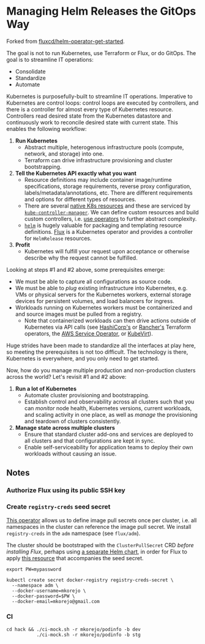 # Managing Helm Releases the GitOps Way

Forked from [fluxcd/helm-operator-get-started](https://github.com/fluxcd/helm-operator-get-started).

The goal is not to run Kubernetes, use Terraform or Flux, or do GitOps. The goal is to streamline IT operations:
* Consolidate
* Standardize
* Automate

Kubernetes is purposefully-built to streamline IT operations. Imperative to Kubernetes are control loops: control loops are executed by controllers, and there is a controller for almost every type of Kubernetes resource. Controllers read desired state from the Kubernetes datastore and continuously work to reconcile desired state with current state. This enables the following workflow:
1. **Run Kubernetes**
   - Abstract multiple, heterogenous infrastructure pools (compute, network, and storage) into one.
   - Terraform can drive infrastructure provisioning and cluster bootstrapping.
2. **Tell the Kubernetes API exactly what you want**
   - Resource definitions may include container image/runtime specifications, storage requirements, reverse proxy configuration, labels/metadata/annotations, etc. There are different requirements and options for different types of resources.
   - There are several [native K8s resources](https://kubernetes.io/docs/reference/generated/kubernetes-api/v1.19/) and these are serviced by [`kube-controller-manager`](https://kubernetes.io/docs/concepts/overview/components/#kube-controller-manager). We can define custom resources and build custom controllers, i.e. [use operators](https://kubernetes.io/docs/concepts/extend-kubernetes/operator/) to further abstract complexity.
   - [`helm`](https://helm.sh/) is hugely valuable for packaging and templating resource definitions. [Flux](https://fluxcd.io/) is a Kubernetes operator and provides a controller for `HelmRelease` resources.
3. **Profit**
   - Kubernetes will fulfill your request upon acceptance or otherwise describe why the request cannot be fulfilled.

Looking at steps #1 and #2 above, some prerequisites emerge:
* We must be able to capture all configurations as source code.
* We must be able to *plug* existing infrastructure into Kubernetes, e.g. VMs or physical servers for the Kubernetes workers, external storage devices for persistent volumes, and load balancers for ingress.
* Workloads running on Kubernetes workers must be containerized and and source images must be pulled from a registry.
  - Note that containerized workloads can then drive actions outside of Kubernetes via API calls (see [HashiCorp's](https://www.hashicorp.com/blog/creating-workspaces-with-the-hashicorp-terraform-operator-for-kubernetes) or [Rancher's](https://github.com/rancher/terraform-controller) Terraform operators, the [AWS Service Operator](https://aws.amazon.com/blogs/opensource/aws-service-operator-kubernetes-available/), or [KubeVirt](https://kubevirt.io/)).

Huge strides have been made to standardize all the interfaces at play here, so meeting the prerequisites is not too difficult. The technology is there, Kubernetes is everywhere, and you only need to get started.

Now, how do you manage multiple production and non-production clusters across the world? Let's revisit #1 and #2 above:
1. **Run a lot of Kubernetes**
   - Automate cluster provisioning and bootstrapping.
   - Establish control and observability across all clusters such that you can _monitor_ node health, Kubernetes versions, current workloads, and scaling activity in one place, as well as _manage_ the provisioning and teardown of clusters consistently.
2. **Manage state across multiple clusters**
   - Ensure that standard cluster add-ons and services are deployed to all clusters and that configurations are kept in sync.
   - Enable self-serviceability for application teams to deploy their own workloads without causing an issue.


## Notes
### Authorize Flux using its public SSH key


### Create `registry-creds` seed secret
[This operator](https://github.com/alexellis/registry-creds) allows us to define image pull secrets once per cluster, i.e. all namespaces in the cluster can reference the image pull secret. We install `registry-creds` in the `adm` namespace (see `flux/adm`).

The cluster should be bootstraped with the `ClusterPullSecret` CRD *before installing Flux*, perhaps using [a separate Helm chart](https://github.com/mkorejo/helm_charts/tree/master/src/crds), in order for Flux to apply [this resource](./flux/adm/registry-creds-seed-secret.yaml) that accompanies the seed secret.
```
export PW=mypassword

kubectl create secret docker-registry registry-creds-secret \
  --namespace adm \
  --docker-username=mkorejo \
  --docker-password=$PW \
  --docker-email=mkorejo@gmail.com
```

### CI
```
cd hack && ./ci-mock.sh -r mkorejo/podinfo -b dev
           ./ci-mock.sh -r mkorejo/podinfo -b stg
```
